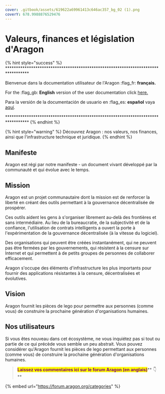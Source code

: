 ```yaml
---
cover: .gitbook/assets/619622a69961413c646ac357_bg_02 (1).png
coverY: 678.9988876529476
---
```


# Valeurs, finances et législation d'Aragon

{% hint style="success" %}
\*\*\*\*\*\*\*\*\*\*\*\*\*\*\*\*\*\*\*\*\*\*\*\*\*\*\*\*\*\*\*\*\*\*\*\*\*\*\*\*\*\*\*\*\*\*\*\*\*\*\*\*\*\*\*\*\*\*\*\*\*\*\*\*\*\*\*\*\*\*\*\*\*\*\*\*\*\*\*\*\*\*

Bienvenue dans la documentation utilisateur de l'Aragon :flag\_fr: **français.**

For the :flag\_gb: **English** version of the user documentation click [here.](https://documentation.aragon.org/aragon/readme)

Para la versión de la documentación de usuario en :flag\_es: **español** vaya [aquí](https://documentation.aragon.org/v/documentacion-del-usuario-de-aragon/).&#x20;

\*\*\*\*\*\*\*\*\*\*\*\*\*\*\*\*\*\*\*\*\*\*\*\*\*\*\*\*\*\*\*\*\*\*\*\*\*\*\*\*\*\*\*\*\*\*\*\*\*\*\*\*\*\*\*\*\*\*\*\*\*\*\*\*\*\*\*\*\*\*\*\*\*\*\*\*\*\*\*\*\*\*
{% endhint %}

{% hint style="warning" %}
Découvrez Aragon : nos valeurs, nos finances, ainsi que l'infrastructure technique et juridique.
{% endhint %}

## Manifeste

Aragon est régi par notre manifeste - un document vivant développé par la communauté et qui évolue avec le temps.

## Mission

Aragon est un projet communautaire dont la mission est de renforcer la liberté en créant des outils permettant à la gouvernance décentralisée de prospérer.

Ces outils aident les gens à s'organiser librement au-delà des frontières et sans intermédiaire. Au lieu de la bureaucratie, de la subjectivité et de la confiance, l'utilisation de contrats intelligents a ouvert la porte à l'expérimentation de la gouvernance décentralisée (à la vitesse du logiciel).

Des organisations qui peuvent être créées instantanément, qui ne peuvent pas être fermées par les gouvernements, qui résistent à la censure sur Internet et qui permettent à de petits groupes de personnes de collaborer efficacement.

Aragon s'occupe des éléments d'infrastructure les plus importants pour fournir des applications résistantes à la censure, décentralisées et évolutives.

## Vision

Aragon fournit les pièces de lego pour permettre aux personnes (comme vous) de construire la prochaine génération d'organisations humaines.

## Nos utilisateurs

Si vous êtes nouveau dans cet écosystème, ne vous inquiétez pas si tout ou partie de ce qui précède vous semble un peu abstrait. Vous pouvez considérer qu'Aragon fournit les pièces de lego permettant aux personnes (comme vous) de construire la prochaine génération d'organisations humaines.

> <mark style="color:purple;">**Laissez vos commentaires ici sur le forum Aragon (en anglais)**</mark>** 👇**

{% embed url="https://forum.aragon.org/categories" %}
